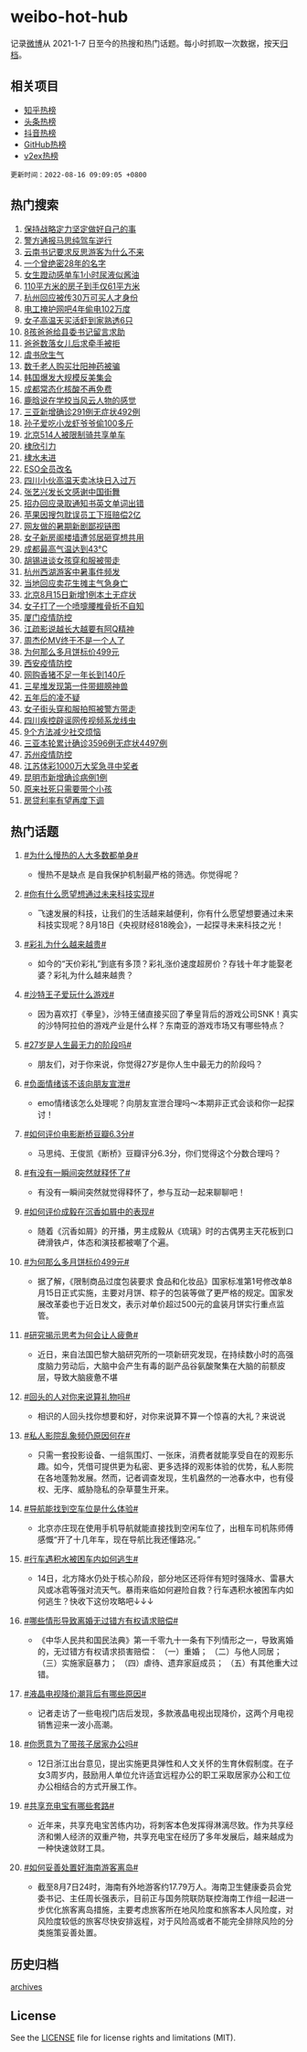 # weibo-hot-hub

记录[微博](https://www.weibo.com)从 2021-1-7 日至今的热搜和热门话题。每小时抓取一次数据，按天[归档](archives)。

## 相关项目

- [知乎热榜](https://github.com/lonnyzhang423/zhihu-hot-hub)
- [头条热榜](https://github.com/lonnyzhang423/toutiao-hot-hub)
- [抖音热榜](https://github.com/lonnyzhang423/douyin-hot-hub)
- [GitHub热榜](https://github.com/lonnyzhang423/github-hot-hub)
- [v2ex热榜](https://github.com/lonnyzhang423/v2ex-hot-hub)


`更新时间：2022-08-16 09:09:05 +0800`

## 热门搜索

1. [保持战略定力坚定做好自己的事](https://m.weibo.cn/search?containerid=100103type%3D1%26t%3D10%26q%3D%23%E4%BF%9D%E6%8C%81%E6%88%98%E7%95%A5%E5%AE%9A%E5%8A%9B%E5%9D%9A%E5%AE%9A%E5%81%9A%E5%A5%BD%E8%87%AA%E5%B7%B1%E7%9A%84%E4%BA%8B%23&stream_entry_id=51&isnewpage=1&extparam=seat%3D1%26cate%3D10103%26filter_type%3Drealtimehot%26dgr%3D0%26c_type%3D51%26pos%3D0%26display_time%3D1660612143%26pre_seqid%3D1660612143681018222644&luicode=10000011&lfid=106003type%253D25%2526t%253D3%2526disable_hot%253D1%2526filter_type%253Drealtimehot)
1. [警方通报马思纯驾车逆行](https://m.weibo.cn/search?containerid=100103type%3D1%26t%3D10%26q%3D%23%E8%AD%A6%E6%96%B9%E9%80%9A%E6%8A%A5%E9%A9%AC%E6%80%9D%E7%BA%AF%E9%A9%BE%E8%BD%A6%E9%80%86%E8%A1%8C%23&stream_entry_id=31&isnewpage=1&extparam=seat%3D1%26cate%3D0%26pos%3D0%26flag%3D1%26realpos%3D1%26dgr%3D0%26filter_type%3Drealtimehot%26lcate%3D5001%26c_type%3D31%26display_time%3D1660612143%26pre_seqid%3D1660612143681018222644&luicode=10000011&lfid=106003type%253D25%2526t%253D3%2526disable_hot%253D1%2526filter_type%253Drealtimehot)
1. [云南书记要求反思游客为什么不来](https://m.weibo.cn/search?containerid=100103type%3D1%26t%3D10%26q%3D%23%E4%BA%91%E5%8D%97%E4%B9%A6%E8%AE%B0%E8%A6%81%E6%B1%82%E5%8F%8D%E6%80%9D%E6%B8%B8%E5%AE%A2%E4%B8%BA%E4%BB%80%E4%B9%88%E4%B8%8D%E6%9D%A5%23&stream_entry_id=31&isnewpage=1&extparam=seat%3D1%26cate%3D0%26pos%3D1%26flag%3D0%26realpos%3D2%26dgr%3D0%26filter_type%3Drealtimehot%26lcate%3D5001%26c_type%3D31%26display_time%3D1660612143%26pre_seqid%3D1660612143681018222644&luicode=10000011&lfid=106003type%253D25%2526t%253D3%2526disable_hot%253D1%2526filter_type%253Drealtimehot)
1. [一个曾绝密28年的名字](https://m.weibo.cn/search?containerid=100103type%3D1%26t%3D10%26q%3D%23%E4%B8%80%E4%B8%AA%E6%9B%BE%E7%BB%9D%E5%AF%8628%E5%B9%B4%E7%9A%84%E5%90%8D%E5%AD%97%23&stream_entry_id=31&isnewpage=1&extparam=seat%3D1%26cate%3D0%26pos%3D2%26flag%3D0%26realpos%3D3%26dgr%3D0%26filter_type%3Drealtimehot%26lcate%3D5001%26c_type%3D31%26display_time%3D1660612143%26pre_seqid%3D1660612143681018222644&luicode=10000011&lfid=106003type%253D25%2526t%253D3%2526disable_hot%253D1%2526filter_type%253Drealtimehot)
1. [女生蹬动感单车1小时尿液似酱油](https://m.weibo.cn/search?containerid=100103type%3D1%26t%3D10%26q%3D%23%E5%A5%B3%E7%94%9F%E8%B9%AC%E5%8A%A8%E6%84%9F%E5%8D%95%E8%BD%A61%E5%B0%8F%E6%97%B6%E5%B0%BF%E6%B6%B2%E4%BC%BC%E9%85%B1%E6%B2%B9%23&stream_entry_id=31&isnewpage=1&extparam=seat%3D1%26cate%3D0%26pos%3D3%26flag%3D1%26realpos%3D4%26dgr%3D0%26filter_type%3Drealtimehot%26lcate%3D5001%26c_type%3D31%26display_time%3D1660612143%26pre_seqid%3D1660612143681018222644&luicode=10000011&lfid=106003type%253D25%2526t%253D3%2526disable_hot%253D1%2526filter_type%253Drealtimehot)
1. [110平方米的房子到手仅61平方米](https://m.weibo.cn/search?containerid=100103type%3D1%26t%3D10%26q%3D%23110%E5%B9%B3%E6%96%B9%E7%B1%B3%E7%9A%84%E6%88%BF%E5%AD%90%E5%88%B0%E6%89%8B%E4%BB%8561%E5%B9%B3%E6%96%B9%E7%B1%B3%23&stream_entry_id=31&isnewpage=1&extparam=seat%3D1%26cate%3D0%26pos%3D4%26flag%3D1%26realpos%3D5%26dgr%3D0%26filter_type%3Drealtimehot%26lcate%3D5001%26c_type%3D31%26display_time%3D1660612143%26pre_seqid%3D1660612143681018222644&luicode=10000011&lfid=106003type%253D25%2526t%253D3%2526disable_hot%253D1%2526filter_type%253Drealtimehot)
1. [杭州回应被传30万可买人才身份](https://m.weibo.cn/search?containerid=100103type%3D1%26t%3D10%26q%3D%23%E6%9D%AD%E5%B7%9E%E5%9B%9E%E5%BA%94%E8%A2%AB%E4%BC%A030%E4%B8%87%E5%8F%AF%E4%B9%B0%E4%BA%BA%E6%89%8D%E8%BA%AB%E4%BB%BD%23&stream_entry_id=31&isnewpage=1&extparam=seat%3D1%26cate%3D0%26pos%3D5%26flag%3D1%26realpos%3D6%26dgr%3D0%26filter_type%3Drealtimehot%26lcate%3D5001%26c_type%3D31%26display_time%3D1660612143%26pre_seqid%3D1660612143681018222644&luicode=10000011&lfid=106003type%253D25%2526t%253D3%2526disable_hot%253D1%2526filter_type%253Drealtimehot)
1. [电工掩护网吧4年偷电102万度](https://m.weibo.cn/search?containerid=100103type%3D1%26t%3D10%26q%3D%23%E7%94%B5%E5%B7%A5%E6%8E%A9%E6%8A%A4%E7%BD%91%E5%90%A74%E5%B9%B4%E5%81%B7%E7%94%B5102%E4%B8%87%E5%BA%A6%23&stream_entry_id=31&isnewpage=1&extparam=seat%3D1%26cate%3D0%26pos%3D6%26flag%3D1%26realpos%3D7%26dgr%3D0%26filter_type%3Drealtimehot%26lcate%3D5001%26c_type%3D31%26display_time%3D1660612143%26pre_seqid%3D1660612143681018222644&luicode=10000011&lfid=106003type%253D25%2526t%253D3%2526disable_hot%253D1%2526filter_type%253Drealtimehot)
1. [女子高温天买活虾到家熟透6只](https://m.weibo.cn/search?containerid=100103type%3D1%26t%3D10%26q%3D%23%E5%A5%B3%E5%AD%90%E9%AB%98%E6%B8%A9%E5%A4%A9%E4%B9%B0%E6%B4%BB%E8%99%BE%E5%88%B0%E5%AE%B6%E7%86%9F%E9%80%8F6%E5%8F%AA%23&stream_entry_id=31&isnewpage=1&extparam=seat%3D1%26cate%3D0%26pos%3D7%26flag%3D0%26realpos%3D8%26dgr%3D0%26filter_type%3Drealtimehot%26lcate%3D5001%26c_type%3D31%26display_time%3D1660612143%26pre_seqid%3D1660612143681018222644&luicode=10000011&lfid=106003type%253D25%2526t%253D3%2526disable_hot%253D1%2526filter_type%253Drealtimehot)
1. [8孩爸爸给县委书记留言求助](https://m.weibo.cn/search?containerid=100103type%3D1%26t%3D10%26q%3D%238%E5%AD%A9%E7%88%B8%E7%88%B8%E7%BB%99%E5%8E%BF%E5%A7%94%E4%B9%A6%E8%AE%B0%E7%95%99%E8%A8%80%E6%B1%82%E5%8A%A9%23&stream_entry_id=31&isnewpage=1&extparam=seat%3D1%26cate%3D0%26pos%3D8%26flag%3D1%26realpos%3D9%26dgr%3D0%26filter_type%3Drealtimehot%26lcate%3D5001%26c_type%3D31%26display_time%3D1660612143%26pre_seqid%3D1660612143681018222644&luicode=10000011&lfid=106003type%253D25%2526t%253D3%2526disable_hot%253D1%2526filter_type%253Drealtimehot)
1. [爸爸数落女儿后求牵手被拒](https://m.weibo.cn/search?containerid=100103type%3D1%26t%3D10%26q%3D%23%E7%88%B8%E7%88%B8%E6%95%B0%E8%90%BD%E5%A5%B3%E5%84%BF%E5%90%8E%E6%B1%82%E7%89%B5%E6%89%8B%E8%A2%AB%E6%8B%92%23&stream_entry_id=31&isnewpage=1&extparam=seat%3D1%26cate%3D0%26pos%3D9%26flag%3D0%26realpos%3D10%26dgr%3D0%26filter_type%3Drealtimehot%26lcate%3D5001%26c_type%3D31%26display_time%3D1660612143%26pre_seqid%3D1660612143681018222644&luicode=10000011&lfid=106003type%253D25%2526t%253D3%2526disable_hot%253D1%2526filter_type%253Drealtimehot)
1. [虞书欣生气](https://m.weibo.cn/search?containerid=100103type%3D1%26t%3D10%26q%3D%E8%99%9E%E4%B9%A6%E6%AC%A3%E7%94%9F%E6%B0%94&stream_entry_id=31&isnewpage=1&extparam=seat%3D1%26cate%3D0%26pos%3D10%26flag%3D1%26realpos%3D11%26dgr%3D0%26filter_type%3Drealtimehot%26lcate%3D5001%26c_type%3D31%26display_time%3D1660612143%26pre_seqid%3D1660612143681018222644&luicode=10000011&lfid=106003type%253D25%2526t%253D3%2526disable_hot%253D1%2526filter_type%253Drealtimehot)
1. [数千老人购买壮阳神药被骗](https://m.weibo.cn/search?containerid=100103type%3D1%26t%3D10%26q%3D%23%E6%95%B0%E5%8D%83%E8%80%81%E4%BA%BA%E8%B4%AD%E4%B9%B0%E5%A3%AE%E9%98%B3%E7%A5%9E%E8%8D%AF%E8%A2%AB%E9%AA%97%23&stream_entry_id=31&isnewpage=1&extparam=seat%3D1%26cate%3D0%26pos%3D11%26flag%3D1%26realpos%3D12%26dgr%3D0%26filter_type%3Drealtimehot%26lcate%3D5001%26c_type%3D31%26display_time%3D1660612143%26pre_seqid%3D1660612143681018222644&luicode=10000011&lfid=106003type%253D25%2526t%253D3%2526disable_hot%253D1%2526filter_type%253Drealtimehot)
1. [韩国爆发大规模反美集会](https://m.weibo.cn/search?containerid=100103type%3D1%26t%3D10%26q%3D%23%E9%9F%A9%E5%9B%BD%E7%88%86%E5%8F%91%E5%A4%A7%E8%A7%84%E6%A8%A1%E5%8F%8D%E7%BE%8E%E9%9B%86%E4%BC%9A%23&stream_entry_id=31&isnewpage=1&extparam=seat%3D1%26cate%3D0%26pos%3D12%26flag%3D1%26realpos%3D13%26dgr%3D0%26filter_type%3Drealtimehot%26lcate%3D5001%26c_type%3D31%26display_time%3D1660612143%26pre_seqid%3D1660612143681018222644&luicode=10000011&lfid=106003type%253D25%2526t%253D3%2526disable_hot%253D1%2526filter_type%253Drealtimehot)
1. [成都常态化核酸不再免费](https://m.weibo.cn/search?containerid=100103type%3D1%26t%3D10%26q%3D%23%E6%88%90%E9%83%BD%E5%B8%B8%E6%80%81%E5%8C%96%E6%A0%B8%E9%85%B8%E4%B8%8D%E5%86%8D%E5%85%8D%E8%B4%B9%23&stream_entry_id=31&isnewpage=1&extparam=seat%3D1%26cate%3D0%26pos%3D13%26flag%3D1%26realpos%3D14%26dgr%3D0%26filter_type%3Drealtimehot%26lcate%3D5001%26c_type%3D31%26display_time%3D1660612143%26pre_seqid%3D1660612143681018222644&luicode=10000011&lfid=106003type%253D25%2526t%253D3%2526disable_hot%253D1%2526filter_type%253Drealtimehot)
1. [鹿晗说在学校当风云人物的感觉](https://m.weibo.cn/search?containerid=100103type%3D1%26t%3D10%26q%3D%23%E9%B9%BF%E6%99%97%E8%AF%B4%E5%9C%A8%E5%AD%A6%E6%A0%A1%E5%BD%93%E9%A3%8E%E4%BA%91%E4%BA%BA%E7%89%A9%E7%9A%84%E6%84%9F%E8%A7%89%23&stream_entry_id=31&isnewpage=1&extparam=seat%3D1%26cate%3D0%26pos%3D14%26flag%3D0%26realpos%3D15%26dgr%3D0%26filter_type%3Drealtimehot%26lcate%3D5001%26c_type%3D31%26display_time%3D1660612143%26pre_seqid%3D1660612143681018222644&luicode=10000011&lfid=106003type%253D25%2526t%253D3%2526disable_hot%253D1%2526filter_type%253Drealtimehot)
1. [三亚新增确诊291例无症状492例](https://m.weibo.cn/search?containerid=100103type%3D1%26t%3D10%26q%3D%23%E4%B8%89%E4%BA%9A%E6%96%B0%E5%A2%9E%E7%A1%AE%E8%AF%8A291%E4%BE%8B%E6%97%A0%E7%97%87%E7%8A%B6492%E4%BE%8B%23&stream_entry_id=31&isnewpage=1&extparam=seat%3D1%26cate%3D0%26pos%3D15%26flag%3D1%26realpos%3D16%26dgr%3D0%26filter_type%3Drealtimehot%26lcate%3D5001%26c_type%3D31%26display_time%3D1660612143%26pre_seqid%3D1660612143681018222644&luicode=10000011&lfid=106003type%253D25%2526t%253D3%2526disable_hot%253D1%2526filter_type%253Drealtimehot)
1. [孙子爱吃小龙虾爷爷偷100多斤](https://m.weibo.cn/search?containerid=100103type%3D1%26t%3D10%26q%3D%23%E5%AD%99%E5%AD%90%E7%88%B1%E5%90%83%E5%B0%8F%E9%BE%99%E8%99%BE%E7%88%B7%E7%88%B7%E5%81%B7100%E5%A4%9A%E6%96%A4%23&stream_entry_id=31&isnewpage=1&extparam=seat%3D1%26cate%3D0%26pos%3D16%26flag%3D1%26realpos%3D17%26dgr%3D0%26filter_type%3Drealtimehot%26lcate%3D5001%26c_type%3D31%26display_time%3D1660612143%26pre_seqid%3D1660612143681018222644&luicode=10000011&lfid=106003type%253D25%2526t%253D3%2526disable_hot%253D1%2526filter_type%253Drealtimehot)
1. [北京514人被限制骑共享单车](https://m.weibo.cn/search?containerid=100103type%3D1%26t%3D10%26q%3D%23%E5%8C%97%E4%BA%AC514%E4%BA%BA%E8%A2%AB%E9%99%90%E5%88%B6%E9%AA%91%E5%85%B1%E4%BA%AB%E5%8D%95%E8%BD%A6%23&stream_entry_id=31&isnewpage=1&extparam=seat%3D1%26cate%3D0%26pos%3D17%26flag%3D1%26realpos%3D18%26dgr%3D0%26filter_type%3Drealtimehot%26lcate%3D5001%26c_type%3D31%26display_time%3D1660612143%26pre_seqid%3D1660612143681018222644&luicode=10000011&lfid=106003type%253D25%2526t%253D3%2526disable_hot%253D1%2526filter_type%253Drealtimehot)
1. [棣欣引力](https://m.weibo.cn/search?containerid=100103type%3D1%26t%3D10%26q%3D%E6%A3%A3%E6%AC%A3%E5%BC%95%E5%8A%9B&stream_entry_id=31&isnewpage=1&extparam=seat%3D1%26cate%3D0%26pos%3D18%26flag%3D1%26realpos%3D19%26dgr%3D0%26filter_type%3Drealtimehot%26lcate%3D5001%26c_type%3D31%26display_time%3D1660612143%26pre_seqid%3D1660612143681018222644&luicode=10000011&lfid=106003type%253D25%2526t%253D3%2526disable_hot%253D1%2526filter_type%253Drealtimehot)
1. [棣水未进](https://m.weibo.cn/search?containerid=100103type%3D1%26t%3D10%26q%3D%23%E6%A3%A3%E6%B0%B4%E6%9C%AA%E8%BF%9B%23&stream_entry_id=31&isnewpage=1&extparam=seat%3D1%26cate%3D0%26pos%3D19%26flag%3D1%26realpos%3D20%26dgr%3D0%26filter_type%3Drealtimehot%26lcate%3D5001%26c_type%3D31%26display_time%3D1660612143%26pre_seqid%3D1660612143681018222644&luicode=10000011&lfid=106003type%253D25%2526t%253D3%2526disable_hot%253D1%2526filter_type%253Drealtimehot)
1. [ESO全员改名](https://m.weibo.cn/search?containerid=100103type%3D1%26t%3D10%26q%3D%23ESO%E5%85%A8%E5%91%98%E6%94%B9%E5%90%8D%23&stream_entry_id=31&isnewpage=1&extparam=seat%3D1%26cate%3D0%26pos%3D20%26flag%3D0%26realpos%3D21%26dgr%3D0%26filter_type%3Drealtimehot%26lcate%3D5001%26c_type%3D31%26display_time%3D1660612143%26pre_seqid%3D1660612143681018222644&luicode=10000011&lfid=106003type%253D25%2526t%253D3%2526disable_hot%253D1%2526filter_type%253Drealtimehot)
1. [四川小伙高温天卖冰块日入过万](https://m.weibo.cn/search?containerid=100103type%3D1%26t%3D10%26q%3D%23%E5%9B%9B%E5%B7%9D%E5%B0%8F%E4%BC%99%E9%AB%98%E6%B8%A9%E5%A4%A9%E5%8D%96%E5%86%B0%E5%9D%97%E6%97%A5%E5%85%A5%E8%BF%87%E4%B8%87%23&stream_entry_id=31&isnewpage=1&extparam=seat%3D1%26cate%3D0%26pos%3D21%26flag%3D1%26realpos%3D22%26dgr%3D0%26filter_type%3Drealtimehot%26lcate%3D5001%26c_type%3D31%26display_time%3D1660612143%26pre_seqid%3D1660612143681018222644&luicode=10000011&lfid=106003type%253D25%2526t%253D3%2526disable_hot%253D1%2526filter_type%253Drealtimehot)
1. [张艺兴发长文感谢中国街舞](https://m.weibo.cn/search?containerid=100103type%3D1%26t%3D10%26q%3D%23%E5%BC%A0%E8%89%BA%E5%85%B4%E5%8F%91%E9%95%BF%E6%96%87%E6%84%9F%E8%B0%A2%E4%B8%AD%E5%9B%BD%E8%A1%97%E8%88%9E%23&stream_entry_id=31&isnewpage=1&extparam=seat%3D1%26cate%3D0%26pos%3D22%26flag%3D0%26realpos%3D23%26dgr%3D0%26filter_type%3Drealtimehot%26lcate%3D5001%26c_type%3D31%26display_time%3D1660612143%26pre_seqid%3D1660612143681018222644&luicode=10000011&lfid=106003type%253D25%2526t%253D3%2526disable_hot%253D1%2526filter_type%253Drealtimehot)
1. [招办回应录取通知书英文单词出错](https://m.weibo.cn/search?containerid=100103type%3D1%26t%3D10%26q%3D%23%E6%8B%9B%E5%8A%9E%E5%9B%9E%E5%BA%94%E5%BD%95%E5%8F%96%E9%80%9A%E7%9F%A5%E4%B9%A6%E8%8B%B1%E6%96%87%E5%8D%95%E8%AF%8D%E5%87%BA%E9%94%99%23&stream_entry_id=31&isnewpage=1&extparam=seat%3D1%26cate%3D0%26pos%3D23%26flag%3D0%26realpos%3D24%26dgr%3D0%26filter_type%3Drealtimehot%26lcate%3D5001%26c_type%3D31%26display_time%3D1660612143%26pre_seqid%3D1660612143681018222644&luicode=10000011&lfid=106003type%253D25%2526t%253D3%2526disable_hot%253D1%2526filter_type%253Drealtimehot)
1. [苹果因搜包耽误员工下班赔偿2亿](https://m.weibo.cn/search?containerid=100103type%3D1%26t%3D10%26q%3D%23%E8%8B%B9%E6%9E%9C%E5%9B%A0%E6%90%9C%E5%8C%85%E8%80%BD%E8%AF%AF%E5%91%98%E5%B7%A5%E4%B8%8B%E7%8F%AD%E8%B5%94%E5%81%BF2%E4%BA%BF%23&stream_entry_id=31&isnewpage=1&extparam=seat%3D1%26cate%3D0%26pos%3D24%26flag%3D1%26realpos%3D25%26dgr%3D0%26filter_type%3Drealtimehot%26lcate%3D5001%26c_type%3D31%26display_time%3D1660612143%26pre_seqid%3D1660612143681018222644&luicode=10000011&lfid=106003type%253D25%2526t%253D3%2526disable_hot%253D1%2526filter_type%253Drealtimehot)
1. [网友做的暑期新剧鄙视链图](https://m.weibo.cn/search?containerid=100103type%3D1%26t%3D10%26q%3D%23%E7%BD%91%E5%8F%8B%E5%81%9A%E7%9A%84%E6%9A%91%E6%9C%9F%E6%96%B0%E5%89%A7%E9%84%99%E8%A7%86%E9%93%BE%E5%9B%BE%23&stream_entry_id=31&isnewpage=1&extparam=seat%3D1%26cate%3D0%26pos%3D25%26flag%3D0%26realpos%3D26%26dgr%3D0%26filter_type%3Drealtimehot%26lcate%3D5001%26c_type%3D31%26display_time%3D1660612143%26pre_seqid%3D1660612143681018222644&luicode=10000011&lfid=106003type%253D25%2526t%253D3%2526disable_hot%253D1%2526filter_type%253Drealtimehot)
1. [女子新房阁楼墙遭邻居砸穿想共用](https://m.weibo.cn/search?containerid=100103type%3D1%26t%3D10%26q%3D%23%E5%A5%B3%E5%AD%90%E6%96%B0%E6%88%BF%E9%98%81%E6%A5%BC%E5%A2%99%E9%81%AD%E9%82%BB%E5%B1%85%E7%A0%B8%E7%A9%BF%E6%83%B3%E5%85%B1%E7%94%A8%23&stream_entry_id=31&isnewpage=1&extparam=seat%3D1%26cate%3D0%26pos%3D26%26flag%3D0%26realpos%3D27%26dgr%3D0%26filter_type%3Drealtimehot%26lcate%3D5001%26c_type%3D31%26display_time%3D1660612143%26pre_seqid%3D1660612143681018222644&luicode=10000011&lfid=106003type%253D25%2526t%253D3%2526disable_hot%253D1%2526filter_type%253Drealtimehot)
1. [成都最高气温达到43°C](https://m.weibo.cn/search?containerid=100103type%3D1%26t%3D10%26q%3D%23%E6%88%90%E9%83%BD%E6%9C%80%E9%AB%98%E6%B0%94%E6%B8%A9%E8%BE%BE%E5%88%B043%C2%B0C%23&stream_entry_id=31&isnewpage=1&extparam=seat%3D1%26cate%3D0%26pos%3D27%26flag%3D0%26realpos%3D28%26dgr%3D0%26filter_type%3Drealtimehot%26lcate%3D5001%26c_type%3D31%26display_time%3D1660612143%26pre_seqid%3D1660612143681018222644&luicode=10000011&lfid=106003type%253D25%2526t%253D3%2526disable_hot%253D1%2526filter_type%253Drealtimehot)
1. [胡锡进谈女孩穿和服被带走](https://m.weibo.cn/search?containerid=100103type%3D1%26t%3D10%26q%3D%23%E8%83%A1%E9%94%A1%E8%BF%9B%E8%B0%88%E5%A5%B3%E5%AD%A9%E7%A9%BF%E5%92%8C%E6%9C%8D%E8%A2%AB%E5%B8%A6%E8%B5%B0%23&stream_entry_id=31&isnewpage=1&extparam=seat%3D1%26cate%3D0%26pos%3D28%26flag%3D0%26realpos%3D29%26dgr%3D0%26filter_type%3Drealtimehot%26lcate%3D5001%26c_type%3D31%26display_time%3D1660612143%26pre_seqid%3D1660612143681018222644&luicode=10000011&lfid=106003type%253D25%2526t%253D3%2526disable_hot%253D1%2526filter_type%253Drealtimehot)
1. [杭州西湖游客中暑事件频发](https://m.weibo.cn/search?containerid=100103type%3D1%26t%3D10%26q%3D%23%E6%9D%AD%E5%B7%9E%E8%A5%BF%E6%B9%96%E6%B8%B8%E5%AE%A2%E4%B8%AD%E6%9A%91%E4%BA%8B%E4%BB%B6%E9%A2%91%E5%8F%91%23&stream_entry_id=31&isnewpage=1&extparam=seat%3D1%26cate%3D0%26pos%3D29%26flag%3D0%26realpos%3D30%26dgr%3D0%26filter_type%3Drealtimehot%26lcate%3D5001%26c_type%3D31%26display_time%3D1660612143%26pre_seqid%3D1660612143681018222644&luicode=10000011&lfid=106003type%253D25%2526t%253D3%2526disable_hot%253D1%2526filter_type%253Drealtimehot)
1. [当地回应卖花生摊主气急身亡](https://m.weibo.cn/search?containerid=100103type%3D1%26t%3D10%26q%3D%23%E5%BD%93%E5%9C%B0%E5%9B%9E%E5%BA%94%E5%8D%96%E8%8A%B1%E7%94%9F%E6%91%8A%E4%B8%BB%E6%B0%94%E6%80%A5%E8%BA%AB%E4%BA%A1%23&stream_entry_id=31&isnewpage=1&extparam=seat%3D1%26cate%3D0%26pos%3D30%26flag%3D1%26realpos%3D31%26dgr%3D0%26filter_type%3Drealtimehot%26lcate%3D5001%26c_type%3D31%26display_time%3D1660612143%26pre_seqid%3D1660612143681018222644&luicode=10000011&lfid=106003type%253D25%2526t%253D3%2526disable_hot%253D1%2526filter_type%253Drealtimehot)
1. [北京8月15日新增1例本土无症状](https://m.weibo.cn/search?containerid=100103type%3D1%26t%3D10%26q%3D%23%E5%8C%97%E4%BA%AC8%E6%9C%8815%E6%97%A5%E6%96%B0%E5%A2%9E1%E4%BE%8B%E6%9C%AC%E5%9C%9F%E6%97%A0%E7%97%87%E7%8A%B6%23&stream_entry_id=31&isnewpage=1&extparam=seat%3D1%26cate%3D0%26pos%3D31%26flag%3D1%26realpos%3D32%26dgr%3D0%26filter_type%3Drealtimehot%26lcate%3D5001%26c_type%3D31%26display_time%3D1660612143%26pre_seqid%3D1660612143681018222644&luicode=10000011&lfid=106003type%253D25%2526t%253D3%2526disable_hot%253D1%2526filter_type%253Drealtimehot)
1. [女子打了一个喷嚏腰椎骨折不自知](https://m.weibo.cn/search?containerid=100103type%3D1%26t%3D10%26q%3D%23%E5%A5%B3%E5%AD%90%E6%89%93%E4%BA%86%E4%B8%80%E4%B8%AA%E5%96%B7%E5%9A%8F%E8%85%B0%E6%A4%8E%E9%AA%A8%E6%8A%98%E4%B8%8D%E8%87%AA%E7%9F%A5%23&stream_entry_id=31&isnewpage=1&extparam=seat%3D1%26cate%3D0%26pos%3D32%26flag%3D0%26realpos%3D33%26dgr%3D0%26filter_type%3Drealtimehot%26lcate%3D5001%26c_type%3D31%26display_time%3D1660612143%26pre_seqid%3D1660612143681018222644&luicode=10000011&lfid=106003type%253D25%2526t%253D3%2526disable_hot%253D1%2526filter_type%253Drealtimehot)
1. [厦门疫情防控](https://m.weibo.cn/search?containerid=100103type%3D1%26t%3D10%26q%3D%E5%8E%A6%E9%97%A8%E7%96%AB%E6%83%85%E9%98%B2%E6%8E%A7&stream_entry_id=31&isnewpage=1&extparam=seat%3D1%26cate%3D0%26pos%3D33%26flag%3D1%26realpos%3D34%26dgr%3D0%26filter_type%3Drealtimehot%26lcate%3D5001%26c_type%3D31%26display_time%3D1660612143%26pre_seqid%3D1660612143681018222644&luicode=10000011&lfid=106003type%253D25%2526t%253D3%2526disable_hot%253D1%2526filter_type%253Drealtimehot)
1. [江疏影说越长大越要有阿Q精神](https://m.weibo.cn/search?containerid=100103type%3D1%26t%3D10%26q%3D%23%E6%B1%9F%E7%96%8F%E5%BD%B1%E8%AF%B4%E8%B6%8A%E9%95%BF%E5%A4%A7%E8%B6%8A%E8%A6%81%E6%9C%89%E9%98%BFQ%E7%B2%BE%E7%A5%9E%23&stream_entry_id=31&isnewpage=1&extparam=seat%3D1%26cate%3D0%26pos%3D34%26flag%3D0%26realpos%3D35%26dgr%3D0%26filter_type%3Drealtimehot%26lcate%3D5001%26c_type%3D31%26display_time%3D1660612143%26pre_seqid%3D1660612143681018222644&luicode=10000011&lfid=106003type%253D25%2526t%253D3%2526disable_hot%253D1%2526filter_type%253Drealtimehot)
1. [周杰伦MV终于不是一个人了](https://m.weibo.cn/search?containerid=100103type%3D1%26t%3D10%26q%3D%23%E5%91%A8%E6%9D%B0%E4%BC%A6MV%E7%BB%88%E4%BA%8E%E4%B8%8D%E6%98%AF%E4%B8%80%E4%B8%AA%E4%BA%BA%E4%BA%86%23&stream_entry_id=31&isnewpage=1&extparam=seat%3D1%26cate%3D0%26pos%3D35%26flag%3D0%26realpos%3D36%26dgr%3D0%26filter_type%3Drealtimehot%26lcate%3D5001%26c_type%3D31%26display_time%3D1660612143%26pre_seqid%3D1660612143681018222644&luicode=10000011&lfid=106003type%253D25%2526t%253D3%2526disable_hot%253D1%2526filter_type%253Drealtimehot)
1. [为何那么多月饼标价499元](https://m.weibo.cn/search?containerid=100103type%3D1%26t%3D10%26q%3D%23%E4%B8%BA%E4%BD%95%E9%82%A3%E4%B9%88%E5%A4%9A%E6%9C%88%E9%A5%BC%E6%A0%87%E4%BB%B7499%E5%85%83%23&stream_entry_id=31&isnewpage=1&extparam=seat%3D1%26cate%3D0%26pos%3D36%26flag%3D0%26realpos%3D37%26dgr%3D0%26filter_type%3Drealtimehot%26lcate%3D5001%26c_type%3D31%26display_time%3D1660612143%26pre_seqid%3D1660612143681018222644&luicode=10000011&lfid=106003type%253D25%2526t%253D3%2526disable_hot%253D1%2526filter_type%253Drealtimehot)
1. [西安疫情防控](https://m.weibo.cn/search?containerid=100103type%3D1%26t%3D10%26q%3D%E8%A5%BF%E5%AE%89%E7%96%AB%E6%83%85%E9%98%B2%E6%8E%A7&stream_entry_id=31&isnewpage=1&extparam=seat%3D1%26cate%3D0%26pos%3D37%26flag%3D0%26realpos%3D38%26dgr%3D0%26filter_type%3Drealtimehot%26lcate%3D5001%26c_type%3D31%26display_time%3D1660612143%26pre_seqid%3D1660612143681018222644&luicode=10000011&lfid=106003type%253D25%2526t%253D3%2526disable_hot%253D1%2526filter_type%253Drealtimehot)
1. [网购香猪不足一年长到140斤](https://m.weibo.cn/search?containerid=100103type%3D1%26t%3D10%26q%3D%23%E7%BD%91%E8%B4%AD%E9%A6%99%E7%8C%AA%E4%B8%8D%E8%B6%B3%E4%B8%80%E5%B9%B4%E9%95%BF%E5%88%B0140%E6%96%A4%23&stream_entry_id=31&isnewpage=1&extparam=seat%3D1%26cate%3D0%26pos%3D38%26flag%3D0%26realpos%3D39%26dgr%3D0%26filter_type%3Drealtimehot%26lcate%3D5001%26c_type%3D31%26display_time%3D1660612143%26pre_seqid%3D1660612143681018222644&luicode=10000011&lfid=106003type%253D25%2526t%253D3%2526disable_hot%253D1%2526filter_type%253Drealtimehot)
1. [三星堆发现第一件带翅膀神兽](https://m.weibo.cn/search?containerid=100103type%3D1%26t%3D10%26q%3D%23%E4%B8%89%E6%98%9F%E5%A0%86%E5%8F%91%E7%8E%B0%E7%AC%AC%E4%B8%80%E4%BB%B6%E5%B8%A6%E7%BF%85%E8%86%80%E7%A5%9E%E5%85%BD%23&stream_entry_id=31&isnewpage=1&extparam=seat%3D1%26cate%3D0%26pos%3D39%26flag%3D0%26realpos%3D40%26dgr%3D0%26filter_type%3Drealtimehot%26lcate%3D5001%26c_type%3D31%26display_time%3D1660612143%26pre_seqid%3D1660612143681018222644&luicode=10000011&lfid=106003type%253D25%2526t%253D3%2526disable_hot%253D1%2526filter_type%253Drealtimehot)
1. [五年后的凌不疑](https://m.weibo.cn/search?containerid=100103type%3D1%26t%3D10%26q%3D%23%E4%BA%94%E5%B9%B4%E5%90%8E%E7%9A%84%E5%87%8C%E4%B8%8D%E7%96%91%23&stream_entry_id=31&isnewpage=1&extparam=seat%3D1%26cate%3D0%26pos%3D40%26flag%3D0%26realpos%3D41%26dgr%3D0%26filter_type%3Drealtimehot%26lcate%3D5001%26c_type%3D31%26display_time%3D1660612143%26pre_seqid%3D1660612143681018222644&luicode=10000011&lfid=106003type%253D25%2526t%253D3%2526disable_hot%253D1%2526filter_type%253Drealtimehot)
1. [女子街头穿和服拍照被警方带走](https://m.weibo.cn/search?containerid=100103type%3D1%26t%3D10%26q%3D%23%E5%A5%B3%E5%AD%90%E8%A1%97%E5%A4%B4%E7%A9%BF%E5%92%8C%E6%9C%8D%E6%8B%8D%E7%85%A7%E8%A2%AB%E8%AD%A6%E6%96%B9%E5%B8%A6%E8%B5%B0%23&stream_entry_id=31&isnewpage=1&extparam=seat%3D1%26cate%3D0%26pos%3D41%26flag%3D0%26realpos%3D42%26dgr%3D0%26filter_type%3Drealtimehot%26lcate%3D5001%26c_type%3D31%26display_time%3D1660612143%26pre_seqid%3D1660612143681018222644&luicode=10000011&lfid=106003type%253D25%2526t%253D3%2526disable_hot%253D1%2526filter_type%253Drealtimehot)
1. [四川疾控辟谣网传视频系龙线虫](https://m.weibo.cn/search?containerid=100103type%3D1%26t%3D10%26q%3D%23%E5%9B%9B%E5%B7%9D%E7%96%BE%E6%8E%A7%E8%BE%9F%E8%B0%A3%E7%BD%91%E4%BC%A0%E8%A7%86%E9%A2%91%E7%B3%BB%E9%BE%99%E7%BA%BF%E8%99%AB%23&stream_entry_id=31&isnewpage=1&extparam=seat%3D1%26cate%3D0%26pos%3D42%26flag%3D0%26realpos%3D43%26dgr%3D0%26filter_type%3Drealtimehot%26lcate%3D5001%26c_type%3D31%26display_time%3D1660612143%26pre_seqid%3D1660612143681018222644&luicode=10000011&lfid=106003type%253D25%2526t%253D3%2526disable_hot%253D1%2526filter_type%253Drealtimehot)
1. [9个方法减少社交烦恼](https://m.weibo.cn/search?containerid=100103type%3D1%26t%3D10%26q%3D%239%E4%B8%AA%E6%96%B9%E6%B3%95%E5%87%8F%E5%B0%91%E7%A4%BE%E4%BA%A4%E7%83%A6%E6%81%BC%23&stream_entry_id=31&isnewpage=1&extparam=seat%3D1%26cate%3D0%26pos%3D43%26flag%3D1%26realpos%3D44%26dgr%3D0%26filter_type%3Drealtimehot%26lcate%3D5001%26c_type%3D31%26display_time%3D1660612143%26pre_seqid%3D1660612143681018222644&luicode=10000011&lfid=106003type%253D25%2526t%253D3%2526disable_hot%253D1%2526filter_type%253Drealtimehot)
1. [三亚本轮累计确诊3596例无症状4497例](https://m.weibo.cn/search?containerid=100103type%3D1%26t%3D10%26q%3D%23%E4%B8%89%E4%BA%9A%E6%9C%AC%E8%BD%AE%E7%B4%AF%E8%AE%A1%E7%A1%AE%E8%AF%8A3596%E4%BE%8B%E6%97%A0%E7%97%87%E7%8A%B64497%E4%BE%8B%23&stream_entry_id=31&isnewpage=1&extparam=seat%3D1%26cate%3D0%26pos%3D44%26flag%3D1%26realpos%3D45%26dgr%3D0%26filter_type%3Drealtimehot%26lcate%3D5001%26c_type%3D31%26display_time%3D1660612143%26pre_seqid%3D1660612143681018222644&luicode=10000011&lfid=106003type%253D25%2526t%253D3%2526disable_hot%253D1%2526filter_type%253Drealtimehot)
1. [苏州疫情防控](https://m.weibo.cn/search?containerid=100103type%3D1%26t%3D10%26q%3D%23%E8%8B%8F%E5%B7%9E%E7%96%AB%E6%83%85%E9%98%B2%E6%8E%A7%23&stream_entry_id=31&isnewpage=1&extparam=seat%3D1%26cate%3D0%26pos%3D45%26flag%3D0%26realpos%3D46%26dgr%3D0%26filter_type%3Drealtimehot%26lcate%3D5001%26c_type%3D31%26display_time%3D1660612143%26pre_seqid%3D1660612143681018222644&luicode=10000011&lfid=106003type%253D25%2526t%253D3%2526disable_hot%253D1%2526filter_type%253Drealtimehot)
1. [江苏体彩1000万大奖急寻中奖者](https://m.weibo.cn/search?containerid=100103type%3D1%26t%3D10%26q%3D%23%E6%B1%9F%E8%8B%8F%E4%BD%93%E5%BD%A91000%E4%B8%87%E5%A4%A7%E5%A5%96%E6%80%A5%E5%AF%BB%E4%B8%AD%E5%A5%96%E8%80%85%23&stream_entry_id=31&isnewpage=1&extparam=seat%3D1%26cate%3D0%26pos%3D46%26flag%3D0%26realpos%3D47%26dgr%3D0%26filter_type%3Drealtimehot%26lcate%3D5001%26c_type%3D31%26display_time%3D1660612143%26pre_seqid%3D1660612143681018222644&luicode=10000011&lfid=106003type%253D25%2526t%253D3%2526disable_hot%253D1%2526filter_type%253Drealtimehot)
1. [昆明市新增确诊病例1例](https://m.weibo.cn/search?containerid=100103type%3D1%26t%3D10%26q%3D%23%E6%98%86%E6%98%8E%E5%B8%82%E6%96%B0%E5%A2%9E%E7%A1%AE%E8%AF%8A%E7%97%85%E4%BE%8B1%E4%BE%8B%23&stream_entry_id=31&isnewpage=1&extparam=seat%3D1%26cate%3D0%26pos%3D47%26flag%3D1%26realpos%3D48%26dgr%3D0%26filter_type%3Drealtimehot%26lcate%3D5001%26c_type%3D31%26display_time%3D1660612143%26pre_seqid%3D1660612143681018222644&luicode=10000011&lfid=106003type%253D25%2526t%253D3%2526disable_hot%253D1%2526filter_type%253Drealtimehot)
1. [原来社死只需要带个小孩](https://m.weibo.cn/search?containerid=100103type%3D1%26t%3D10%26q%3D%23%E5%8E%9F%E6%9D%A5%E7%A4%BE%E6%AD%BB%E5%8F%AA%E9%9C%80%E8%A6%81%E5%B8%A6%E4%B8%AA%E5%B0%8F%E5%AD%A9%23&stream_entry_id=31&isnewpage=1&extparam=seat%3D1%26cate%3D0%26pos%3D48%26flag%3D0%26realpos%3D49%26dgr%3D0%26filter_type%3Drealtimehot%26lcate%3D5001%26c_type%3D31%26display_time%3D1660612143%26pre_seqid%3D1660612143681018222644&luicode=10000011&lfid=106003type%253D25%2526t%253D3%2526disable_hot%253D1%2526filter_type%253Drealtimehot)
1. [房贷利率有望再度下调](https://m.weibo.cn/search?containerid=100103type%3D1%26t%3D10%26q%3D%23%E6%88%BF%E8%B4%B7%E5%88%A9%E7%8E%87%E6%9C%89%E6%9C%9B%E5%86%8D%E5%BA%A6%E4%B8%8B%E8%B0%83%23&stream_entry_id=31&isnewpage=1&extparam=seat%3D1%26cate%3D0%26pos%3D49%26flag%3D0%26realpos%3D50%26dgr%3D0%26filter_type%3Drealtimehot%26lcate%3D5001%26c_type%3D31%26display_time%3D1660612143%26pre_seqid%3D1660612143681018222644&luicode=10000011&lfid=106003type%253D25%2526t%253D3%2526disable_hot%253D1%2526filter_type%253Drealtimehot)

## 热门话题

1. [#为什么慢热的人大多数都单身#](https://m.weibo.cn/search?containerid=231522type%3D1%26t%3D10%26q%3D%23%E4%B8%BA%E4%BB%80%E4%B9%88%E6%85%A2%E7%83%AD%E7%9A%84%E4%BA%BA%E5%A4%A7%E5%A4%9A%E6%95%B0%E9%83%BD%E5%8D%95%E8%BA%AB%23&stream_entry_id=128&isnewpage=1&extparam=seat%3D1%26dgr%3D0%26cate%3D5004%26unitid%3D1660559180509%26lcate%3D5004%26c_type%3D128%26pos%3D1-0-0%26display_time%3D1660612145%26pre_seqid%3D166061214515206503106&luicode=10000011&lfid=231648_-_4)
    - 慢热不是缺点 是自我保护机制最严格的筛选。你觉得呢？

1. [#你有什么愿望想通过未来科技实现#](https://m.weibo.cn/search?containerid=231522type%3D1%26t%3D10%26q%3D%23%E4%BD%A0%E6%9C%89%E4%BB%80%E4%B9%88%E6%84%BF%E6%9C%9B%E6%83%B3%E9%80%9A%E8%BF%87%E6%9C%AA%E6%9D%A5%E7%A7%91%E6%8A%80%E5%AE%9E%E7%8E%B0%23&stream_entry_id=128&isnewpage=1&extparam=seat%3D1%26dgr%3D0%26cate%3D5004%26unitid%3D1660534557672%26lcate%3D5004%26c_type%3D128%26pos%3D1-0-1%26display_time%3D1660612145%26pre_seqid%3D166061214515206503106&luicode=10000011&lfid=231648_-_4)
    - 飞速发展的科技，让我们的生活越来越便利，你有什么愿望想要通过未来科技实现呢？8月18日《央视财经818晚会》，一起探寻未来科技之光！

1. [#彩礼为什么越来越贵#](https://m.weibo.cn/search?containerid=231522type%3D1%26t%3D10%26q%3D%23%E5%BD%A9%E7%A4%BC%E4%B8%BA%E4%BB%80%E4%B9%88%E8%B6%8A%E6%9D%A5%E8%B6%8A%E8%B4%B5%23&stream_entry_id=128&isnewpage=1&extparam=seat%3D1%26dgr%3D0%26cate%3D5004%26unitid%3D1660469166908%26lcate%3D5004%26c_type%3D128%26pos%3D1-0-2%26display_time%3D1660612145%26pre_seqid%3D166061214515206503106&luicode=10000011&lfid=231648_-_4)
    - 如今的“天价彩礼”到底有多顶？彩礼涨价速度超房价？存钱十年才能娶老婆？彩礼为什么越来越贵？

1. [#沙特王子爱玩什么游戏#](https://m.weibo.cn/search?containerid=231522type%3D1%26t%3D10%26q%3D%23%E6%B2%99%E7%89%B9%E7%8E%8B%E5%AD%90%E7%88%B1%E7%8E%A9%E4%BB%80%E4%B9%88%E6%B8%B8%E6%88%8F%23&stream_entry_id=128&isnewpage=1&extparam=seat%3D1%26dgr%3D0%26cate%3D5004%26unitid%3Dm1660611950%26lcate%3D5004%26c_type%3D128%26pos%3D1-0-3%26display_time%3D1660612145%26pre_seqid%3D166061214515206503106&luicode=10000011&lfid=231648_-_4)
    - 因为喜欢打《拳皇》，沙特王储直接买回了拳皇背后的游戏公司SNK！真实的沙特阿拉伯的游戏产业是什么样？东南亚的游戏市场又有哪些特点？

1. [#27岁是人生最无力的阶段吗#](https://m.weibo.cn/search?containerid=231522type%3D1%26t%3D10%26q%3D%2327%E5%B2%81%E6%98%AF%E4%BA%BA%E7%94%9F%E6%9C%80%E6%97%A0%E5%8A%9B%E7%9A%84%E9%98%B6%E6%AE%B5%E5%90%97%23&stream_entry_id=128&isnewpage=1&extparam=seat%3D1%26dgr%3D0%26cate%3D5004%26unitid%3Dm1660611934%26lcate%3D5004%26c_type%3D128%26pos%3D1-0-4%26display_time%3D1660612145%26pre_seqid%3D166061214515206503106&luicode=10000011&lfid=231648_-_4)
    - 朋友们，对于你来说，你觉得27岁是你人生中最无力的阶段吗？

1. [#负面情绪该不该向朋友宣泄#](https://m.weibo.cn/search?containerid=231522type%3D1%26t%3D10%26q%3D%23%E8%B4%9F%E9%9D%A2%E6%83%85%E7%BB%AA%E8%AF%A5%E4%B8%8D%E8%AF%A5%E5%90%91%E6%9C%8B%E5%8F%8B%E5%AE%A3%E6%B3%84%23&stream_entry_id=128&isnewpage=1&extparam=seat%3D1%26dgr%3D0%26cate%3D5004%26unitid%3Dm1660611943%26lcate%3D5004%26c_type%3D128%26pos%3D1-0-5%26display_time%3D1660612145%26pre_seqid%3D166061214515206503106&luicode=10000011&lfid=231648_-_4)
    - emo情绪该怎么处理呢？向朋友宣泄合理吗～本期非正式会谈和你一起探讨！

1. [#如何评价电影断桥豆瓣6.3分#](https://m.weibo.cn/search?containerid=231522type%3D1%26t%3D10%26q%3D%23%E5%A6%82%E4%BD%95%E8%AF%84%E4%BB%B7%E7%94%B5%E5%BD%B1%E6%96%AD%E6%A1%A5%E8%B1%86%E7%93%A36.3%E5%88%86%23&stream_entry_id=128&isnewpage=1&extparam=seat%3D1%26dgr%3D0%26cate%3D5004%26unitid%3D1660548675875%26lcate%3D5004%26c_type%3D128%26pos%3D1-0-6%26display_time%3D1660612145%26pre_seqid%3D166061214515206503106&luicode=10000011&lfid=231648_-_4)
    - 马思纯、王俊凯《断桥》豆瓣评分6.3分，你们觉得这个分数合理吗？

1. [#有没有一瞬间突然就释怀了#](https://m.weibo.cn/search?containerid=231522type%3D1%26t%3D10%26q%3D%23%E6%9C%89%E6%B2%A1%E6%9C%89%E4%B8%80%E7%9E%AC%E9%97%B4%E7%AA%81%E7%84%B6%E5%B0%B1%E9%87%8A%E6%80%80%E4%BA%86%23&stream_entry_id=128&isnewpage=1&extparam=seat%3D1%26dgr%3D0%26cate%3D5004%26unitid%3Dm1660611932%26lcate%3D5004%26c_type%3D128%26pos%3D1-0-7%26display_time%3D1660612145%26pre_seqid%3D166061214515206503106&luicode=10000011&lfid=231648_-_4)
    - 有没有一瞬间突然就觉得释怀了，参与互动一起来聊聊吧！

1. [#如何评价成毅在沉香如屑中的表现#](https://m.weibo.cn/search?containerid=231522type%3D1%26t%3D10%26q%3D%23%E5%A6%82%E4%BD%95%E8%AF%84%E4%BB%B7%E6%88%90%E6%AF%85%E5%9C%A8%E6%B2%89%E9%A6%99%E5%A6%82%E5%B1%91%E4%B8%AD%E7%9A%84%E8%A1%A8%E7%8E%B0%23&stream_entry_id=128&isnewpage=1&extparam=seat%3D1%26dgr%3D0%26cate%3D5004%26unitid%3Dm1660611916%26lcate%3D5004%26c_type%3D128%26pos%3D1-0-8%26display_time%3D1660612145%26pre_seqid%3D166061214515206503106&luicode=10000011&lfid=231648_-_4)
    - 随着《沉香如屑》的开播，男主成毅从《琉璃》时的古偶男主天花板到口碑滑铁卢，体态和演技都被嘲了个遍。

1. [#为何那么多月饼标价499元#](https://m.weibo.cn/search?containerid=231522type%3D1%26t%3D10%26q%3D%23%E4%B8%BA%E4%BD%95%E9%82%A3%E4%B9%88%E5%A4%9A%E6%9C%88%E9%A5%BC%E6%A0%87%E4%BB%B7499%E5%85%83%23&stream_entry_id=128&isnewpage=1&extparam=seat%3D1%26dgr%3D0%26cate%3D5004%26unitid%3D1660575364931%26lcate%3D5004%26c_type%3D128%26pos%3D1-0-9%26display_time%3D1660612145%26pre_seqid%3D166061214515206503106&luicode=10000011&lfid=231648_-_4)
    - 据了解，《限制商品过度包装要求 食品和化妆品》国家标准第1号修改单8月15日正式实施，主要对月饼、粽子的包装等做了更严格的规定。国家发展改革委也于近日发文，表示对单价超过500元的盒装月饼实行重点监管。

1. [#研究揭示思考为何会让人疲惫#](https://m.weibo.cn/search?containerid=231522type%3D1%26t%3D10%26q%3D%23%E7%A0%94%E7%A9%B6%E6%8F%AD%E7%A4%BA%E6%80%9D%E8%80%83%E4%B8%BA%E4%BD%95%E4%BC%9A%E8%AE%A9%E4%BA%BA%E7%96%B2%E6%83%AB%23&stream_entry_id=128&isnewpage=1&extparam=seat%3D1%26dgr%3D0%26cate%3D5004%26unitid%3D1660452970632%26lcate%3D5004%26c_type%3D128%26pos%3D1-0-10%26display_time%3D1660612145%26pre_seqid%3D166061214515206503106&luicode=10000011&lfid=231648_-_4)
    - 近日，来自法国巴黎大脑研究所的一项新研究发现，在持续数小时的高强度脑力劳动后，大脑中会产生有毒的副产品谷氨酸聚集在大脑的前额皮层，导致大脑疲惫不堪

1. [#回头的人对你来说算礼物吗#](https://m.weibo.cn/search?containerid=231522type%3D1%26t%3D10%26q%3D%23%E5%9B%9E%E5%A4%B4%E7%9A%84%E4%BA%BA%E5%AF%B9%E4%BD%A0%E6%9D%A5%E8%AF%B4%E7%AE%97%E7%A4%BC%E7%89%A9%E5%90%97%23&stream_entry_id=128&isnewpage=1&extparam=seat%3D1%26dgr%3D0%26cate%3D5004%26unitid%3Dm1660611947%26lcate%3D5004%26c_type%3D128%26pos%3D1-0-11%26display_time%3D1660612145%26pre_seqid%3D166061214515206503106&luicode=10000011&lfid=231648_-_4)
    - 相识的人回头找你想要和好，对你来说算不算一个惊喜的大礼？来说说

1. [#私人影院乱象频仍原因何在#](https://m.weibo.cn/search?containerid=231522type%3D1%26t%3D10%26q%3D%23%E7%A7%81%E4%BA%BA%E5%BD%B1%E9%99%A2%E4%B9%B1%E8%B1%A1%E9%A2%91%E4%BB%8D%E5%8E%9F%E5%9B%A0%E4%BD%95%E5%9C%A8%23&stream_entry_id=128&isnewpage=1&extparam=seat%3D1%26dgr%3D0%26cate%3D5004%26unitid%3D1660574782914%26lcate%3D5004%26c_type%3D128%26pos%3D1-0-12%26display_time%3D1660612145%26pre_seqid%3D166061214515206503106&luicode=10000011&lfid=231648_-_4)
    - 只需一套投影设备、一组氛围灯、一张床，消费者就能享受自在的观影乐趣。如今，凭借可提供更为私密、更多选择的观影体验的优势，私人影院在各地蓬勃发展。然而，记者调查发现，生机盎然的一池春水中，也有侵权、无序、威胁隐私的杂草蔓生开来。

1. [#导航能找到空车位是什么体验#](https://m.weibo.cn/search?containerid=231522type%3D1%26t%3D10%26q%3D%23%E5%AF%BC%E8%88%AA%E8%83%BD%E6%89%BE%E5%88%B0%E7%A9%BA%E8%BD%A6%E4%BD%8D%E6%98%AF%E4%BB%80%E4%B9%88%E4%BD%93%E9%AA%8C%23&stream_entry_id=128&isnewpage=1&extparam=seat%3D1%26dgr%3D0%26cate%3D5004%26unitid%3Dm1660611938%26lcate%3D5004%26c_type%3D128%26pos%3D1-0-13%26display_time%3D1660612145%26pre_seqid%3D166061214515206503106&luicode=10000011&lfid=231648_-_4)
    - 北京亦庄现在使用手机导航就能直接找到空闲车位了，出租车司机陈师傅感慨“开了十几年车，现在导航比我还懂路况。”

1. [#行车遇积水被困车内如何逃生#](https://m.weibo.cn/search?containerid=231522type%3D1%26t%3D10%26q%3D%23%E8%A1%8C%E8%BD%A6%E9%81%87%E7%A7%AF%E6%B0%B4%E8%A2%AB%E5%9B%B0%E8%BD%A6%E5%86%85%E5%A6%82%E4%BD%95%E9%80%83%E7%94%9F%23&stream_entry_id=128&isnewpage=1&extparam=seat%3D1%26dgr%3D0%26cate%3D5004%26unitid%3D1660490760579%26lcate%3D5004%26c_type%3D128%26pos%3D1-0-14%26display_time%3D1660612145%26pre_seqid%3D166061214515206503106&luicode=10000011&lfid=231648_-_4)
    - 14日，北方降水仍处于核心阶段，部分地区还将伴有短时强降水、雷暴大风或冰雹等强对流天气。暴雨来临如何避险自救？行车遇积水被困车内如何逃生？快收下这份攻略吧↓↓↓

1. [#哪些情形导致离婚无过错方有权请求赔偿#](https://m.weibo.cn/search?containerid=231522type%3D1%26t%3D10%26q%3D%23%E5%93%AA%E4%BA%9B%E6%83%85%E5%BD%A2%E5%AF%BC%E8%87%B4%E7%A6%BB%E5%A9%9A%E6%97%A0%E8%BF%87%E9%94%99%E6%96%B9%E6%9C%89%E6%9D%83%E8%AF%B7%E6%B1%82%E8%B5%94%E5%81%BF%23&stream_entry_id=128&isnewpage=1&extparam=seat%3D1%26dgr%3D0%26cate%3D5004%26unitid%3Dm1660611925%26lcate%3D5004%26c_type%3D128%26pos%3D1-0-15%26display_time%3D1660612145%26pre_seqid%3D166061214515206503106&luicode=10000011&lfid=231648_-_4)
    - 《中华人民共和国民法典》第一千零九十一条有下列情形之一，导致离婚的，无过错方有权请求损害赔偿：
（一）重婚；
（二）与他人同居；
（三）实施家庭暴力；
（四）虐待、遗弃家庭成员；
（五）有其他重大过错。

1. [#液晶电视降价潮背后有哪些原因#](https://m.weibo.cn/search?containerid=231522type%3D1%26t%3D10%26q%3D%23%E6%B6%B2%E6%99%B6%E7%94%B5%E8%A7%86%E9%99%8D%E4%BB%B7%E6%BD%AE%E8%83%8C%E5%90%8E%E6%9C%89%E5%93%AA%E4%BA%9B%E5%8E%9F%E5%9B%A0%23&stream_entry_id=128&isnewpage=1&extparam=seat%3D1%26dgr%3D0%26cate%3D5004%26unitid%3Dm1660611930%26lcate%3D5004%26c_type%3D128%26pos%3D1-0-16%26display_time%3D1660612145%26pre_seqid%3D166061214515206503106&luicode=10000011&lfid=231648_-_4)
    - 记者走访了一些电视门店后发现，多款液晶电视出现降价，这两个月电视销售迎来一波小高潮。

1. [#你愿意为了带孩子居家办公吗#](https://m.weibo.cn/search?containerid=231522type%3D1%26t%3D10%26q%3D%23%E4%BD%A0%E6%84%BF%E6%84%8F%E4%B8%BA%E4%BA%86%E5%B8%A6%E5%AD%A9%E5%AD%90%E5%B1%85%E5%AE%B6%E5%8A%9E%E5%85%AC%E5%90%97%23&stream_entry_id=128&isnewpage=1&extparam=seat%3D1%26dgr%3D0%26cate%3D5004%26unitid%3Dm1660611945%26lcate%3D5004%26c_type%3D128%26pos%3D1-0-17%26display_time%3D1660612145%26pre_seqid%3D166061214515206503106&luicode=10000011&lfid=231648_-_4)
    - 12日浙江出台意见，提出实施更具弹性和人文关怀的生育休假制度。在子女3周岁内，鼓励用人单位允许适宜远程办公的职工采取居家办公和工位办公相结合的方式开展工作。

1. [#共享充电宝有哪些套路#](https://m.weibo.cn/search?containerid=231522type%3D1%26t%3D10%26q%3D%23%E5%85%B1%E4%BA%AB%E5%85%85%E7%94%B5%E5%AE%9D%E6%9C%89%E5%93%AA%E4%BA%9B%E5%A5%97%E8%B7%AF%23&stream_entry_id=128&isnewpage=1&extparam=seat%3D1%26dgr%3D0%26cate%3D5004%26unitid%3Dm1660611931%26lcate%3D5004%26c_type%3D128%26pos%3D1-0-18%26display_time%3D1660612145%26pre_seqid%3D166061214515206503106&luicode=10000011&lfid=231648_-_4)
    - 近年来，共享充电宝苦练内功，将刺客本色发挥得淋漓尽致。作为共享经济和懒人经济的双重产物，共享充电宝在经历了多年发展后，越来越成为一种快速敛财工具。

1. [#如何妥善处置好海南游客离岛#](https://m.weibo.cn/search?containerid=231522type%3D1%26t%3D10%26q%3D%23%E5%A6%82%E4%BD%95%E5%A6%A5%E5%96%84%E5%A4%84%E7%BD%AE%E5%A5%BD%E6%B5%B7%E5%8D%97%E6%B8%B8%E5%AE%A2%E7%A6%BB%E5%B2%9B%23&stream_entry_id=128&isnewpage=1&extparam=seat%3D1%26dgr%3D0%26cate%3D5004%26unitid%3Dm1660611915%26lcate%3D5004%26c_type%3D128%26pos%3D1-0-19%26display_time%3D1660612145%26pre_seqid%3D166061214515206503106&luicode=10000011&lfid=231648_-_4)
    - 截至8月7日24时，海南有外地游客约17.79万人。海南卫生健康委员会党委书记、主任周长强表示，目前正与国务院联防联控海南工作组一起进一步优化旅客离岛措施，主要考虑旅客所在地风险度和旅客本人风险度，对风险度较低的旅客尽快安排返程，对于风险高或者不能完全排除风险的分类施策妥善处置。


## 历史归档

[archives](archives)

## License

See the [LICENSE](LICENSE) file for license rights and limitations (MIT).
